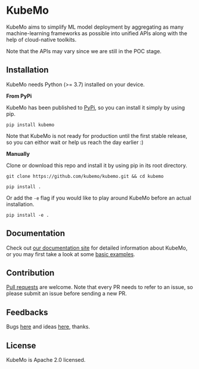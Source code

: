 # KubeMo

KubeMo aims to simplify ML model deployment by aggregating as many machine-learning frameworks as possible into unified APIs along with the help of cloud-native toolkits.

Note that the APIs may vary since we are still in the POC stage.


## Installation

KubeMo needs Python (>= 3.7) installed on your device.

**From PyPi**

KubeMo has been published to [PyPi](https://pypi.org/), so you can install it simply by using pip.

```
pip install kubemo
```

Note that KubeMo is not ready for production until the first stable release, so you can eithor wait or help us reach the day earlier :)

**Manually**

Clone or download this repo and install it by using pip in its root directory.

```
git clone https://github.com/kubemo/kubemo.git && cd kubemo

pip install .
```

Or add the `-e` flag if you would like to play around KubeMo before an actual installation.

```
pip install -e .
```

## Documentation

Check out [our documentation site](https://kubemo.github.io/kubemo) for detailed information about KubeMo, or you may first take a look at some [basic examples](./example/).

## Contribution

[Pull requests](https://github.com/kubemo/kubemo/pulls) are welcome. Note that every PR needs to refer to an issue, so please submit an issue before sending a new PR.

## Feedbacks

Bugs [here](https://github.com/kubemo/kubemo/issues) and ideas [here](https://github.com/kubemo/kubemo/discussions), thanks.

## License

KubeMo is Apache 2.0 licensed.